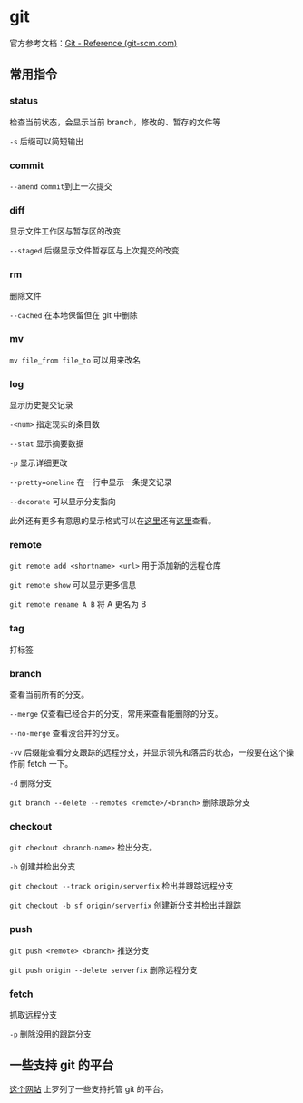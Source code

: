 # git

官方参考文档：[Git - Reference (git-scm.com)](https://git-scm.com/docs/)

## 常用指令

### status

检查当前状态，会显示当前 branch，修改的、暂存的文件等

`-s` 后缀可以简短输出

### commit

`--amend`  `commit`到上一次提交

### diff

显示文件工作区与暂存区的改变

`--staged` 后缀显示文件暂存区与上次提交的改变

### rm

删除文件

`--cached` 在本地保留但在 git 中删除

### mv

`mv file_from file_to` 可以用来改名

### log

显示历史提交记录

`-<num>` 指定现实的条目数

`--stat` 显示摘要数据

`-p` 显示详细更改

`--pretty=oneline` 在一行中显示一条提交记录

`--decorate` 可以显示分支指向

此外还有更多有意思的显示格式可以在[这里][log-1]还有[这里][log-2]查看。

### remote

`git remote add <shortname> <url>` 用于添加新的远程仓库

`git remote show` 可以显示更多信息

`git remote rename A B` 将 A 更名为 B 

### tag

打标签

### branch

查看当前所有的分支。

`--merge` 仅查看已经合并的分支，常用来查看能删除的分支。

`--no-merge` 查看没合并的分支。

`-vv` 后缀能查看分支跟踪的远程分支，并显示领先和落后的状态，一般要在这个操作前 fetch 一下。

`-d`  删除分支

`git branch --delete --remotes <remote>/<branch>`  删除跟踪分支

### checkout

`git checkout <branch-name>` 检出分支。

`-b` 创建并检出分支

`git checkout --track origin/serverfix` 检出并跟踪远程分支

`git checkout -b sf origin/serverfix`  创建新分支并检出并跟踪

### push

`git push <remote> <branch>`  推送分支

`git push origin --delete serverfix`  删除远程分支

### fetch

抓取远程分支

`-p`  删除没用的跟踪分支

## 一些支持 git 的平台

[这个网站](https://git.wiki.kernel.org/index.php/GitHosting) 上罗列了一些支持托管 git 的平台。

[log-1]: https://git-scm.com/book/zh/v2/Git-%E5%9F%BA%E7%A1%80-%E6%9F%A5%E7%9C%8B%E6%8F%90%E4%BA%A4%E5%8E%86%E5%8F%B2#log_options
[log-2]: https://git-scm.com/book/zh/v2/ch00/limit_options

